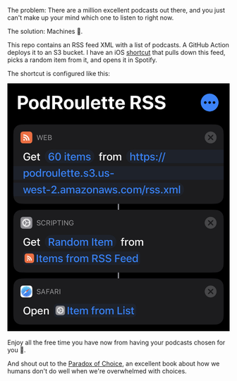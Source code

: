 The problem: There are a million excellent podcasts out there, and you just can't make up your mind which one to listen to right now.

The solution: Machines 🤖.

This repo contains an RSS feed XML with a list of podcasts. A GitHub Action deploys it to an S3 bucket. 
I have an iOS [shortcut](https://apps.apple.com/us/app/shortcuts/id915249334) that pulls down this feed, picks a random item from it, and opens it in Spotify.

The shortcut is configured like this:

![Screenshot of shortcut](img/podroulette.jpg)

Enjoy all the free time you have now from having your podcasts chosen for you 🌴.

And shout out to the [Paradox of Choice](https://www.goodreads.com/book/show/10639.The_Paradox_of_Choice), an excellent book about how we humans don't do well when we're overwhelmed with choices.
